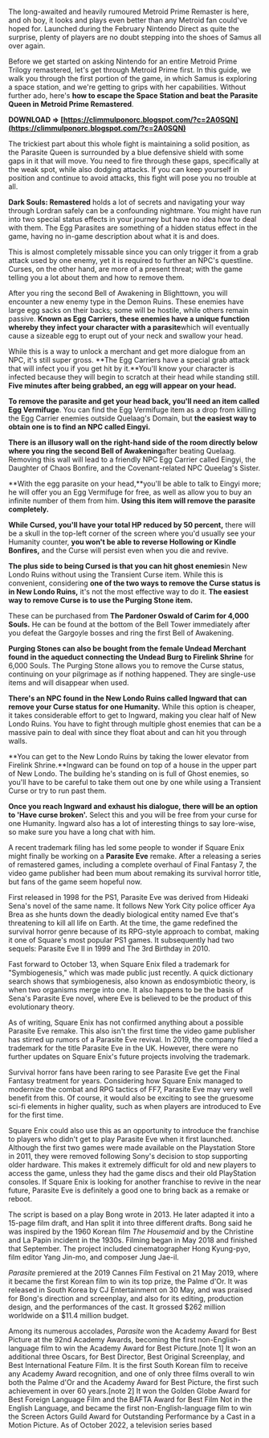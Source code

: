 
 
The long-awaited and heavily rumoured Metroid Prime Remaster is here, and oh boy, it looks and plays even better than any Metroid fan could've hoped for. Launched during the February Nintendo Direct as quite the surprise, plenty of players are no doubt stepping into the shoes of Samus all over again.
 
Before we get started on asking Nintendo for an entire Metroid Prime Trilogy remastered, let's get through Metroid Prime first. In this guide, we walk you through the first portion of the game, in which Samus is exploring a space station, and we're getting to grips with her capabilities. Without further ado, here's **how to escape the Space Station and beat the Parasite Queen in Metroid Prime Remastered**.
 
**DOWNLOAD ⇒ [https://climmulponorc.blogspot.com/?c=2A0SQN](https://climmulponorc.blogspot.com/?c=2A0SQN)**


 
The trickiest part about this whole fight is maintaining a solid position, as the Parasite Queen is surrounded by a blue defensive shield with some gaps in it that will move. You need to fire through these gaps, specifically at the weak spot, while also dodging attacks. If you can keep yourself in position and continue to avoid attacks, this fight will pose you no trouble at all.
 
**Dark Souls: Remastered** holds a lot of secrets and navigating your way through Lordran safely can be a confounding nightmare. You might have run into two special status effects in your journey but have no idea how to deal with them. The Egg Parasites are something of a hidden status effect in the game, having no in-game description about what it is and does.
 
This is almost completely missable since you can only trigger it from a grab attack used by one enemy, yet it is required to further an NPC's questline. Curses, on the other hand, are more of a present threat; with the game telling you a lot about them and how to remove them.
 
After you ring the second Bell of Awakening in Blighttown, you will encounter a new enemy type in the Demon Ruins. These enemies have large egg sacks on their backs; some will be hostile, while others remain passive. **Known as Egg Carriers, these enemies have a unique function whereby they infect your character with a parasite**which will eventually cause a sizeable egg to erupt out of your neck and swallow your head.
 
While this is a way to unlock a merchant and get more dialogue from an NPC, it's still super gross. **The Egg Carriers have a special grab attack that will infect you if you get hit by it.**You'll know your character is infected because they will begin to scratch at their head while standing still. **Five minutes after being grabbed, an egg will appear on your head.**

**To remove the parasite and get your head back, you'll need an item called Egg Vermifuge**. You can find the Egg Vermifuge item as a drop from killing the Egg Carrier enemies outside Quelaag's Domain, but **the easiest way to obtain one is to find an NPC called Eingyi.**
 
**There is an illusory wall on the right-hand side of the room directly below where you ring the second Bell of Awakening**after beating Quelaag. Removing this wall will lead to a friendly NPC Egg Carrier called Eingyi, the Daughter of Chaos Bonfire, and the Covenant-related NPC Queelag's Sister.
 
**With the egg parasite on your head,**you'll be able to talk to Eingyi more; he will offer you an Egg Vermifuge for free, as well as allow you to buy an infinite number of them from him. **Using this item will remove the parasite completely.**
 
**While Cursed, you'll have your total HP reduced by 50 percent,** there will be a skull in the top-left corner of the screen where you'd usually see your Humanity counter, **you won't be able to reverse Hollowing or Kindle Bonfires,** and the Curse will persist even when you die and revive.
 
**The plus side to being Cursed is that you can hit ghost enemies**in New Londo Ruins without using the Transient Curse item. While this is convenient, considering **one of the two ways to remove the Curse status is in New Londo Ruins,** it's not the most effective way to do it. **The easiest way to remove Curse is to use the Purging Stone item.**
 
These can be purchased from **The Pardoner Oswald of Carim for 4,000 Souls.** He can be found at the bottom of the Bell Tower immediately after you defeat the Gargoyle bosses and ring the first Bell of Awakening.
 
**Purging Stones can also be bought from the female Undead Merchant found in the aqueduct connecting the Undead Burg to Firelink Shrine** for 6,000 Souls. The Purging Stone allows you to remove the Curse status, continuing on your pilgrimage as if nothing happened. They are single-use items and will disappear when used.
 
**There's an NPC found in the New Londo Ruins called Ingward that can remove your Curse status for one Humanity.** While this option is cheaper, it takes considerable effort to get to Ingward, making you clear half of New Londo Ruins. You have to fight through multiple ghost enemies that can be a massive pain to deal with since they float about and can hit you through walls.
 
**You can get to the New Londo Ruins by taking the lower elevator from Firelink Shrine.**Ingward can be found on top of a house in the upper part of New Londo. The building he's standing on is full of Ghost enemies, so you'll have to be careful to take them out one by one while using a Transient Curse or try to run past them.
 
**Once you reach Ingward and exhaust his dialogue, there will be an option to 'Have curse broken'.** Select this and you will be free from your curse for one Humanity. Ingward also has a lot of interesting things to say lore-wise, so make sure you have a long chat with him.
 
A recent trademark filing has led some people to wonder if Square Enix might finally be working on a **Parasite Eve** remake. After a releasing a series of remastered games, including a complete overhaul of Final Fantasy 7, the video game publisher had been mum about remaking its survival horror title, but fans of the game seem hopeful now.
 
First released in 1998 for the PS1, Parasite Eve was derived from Hideaki Sena's novel of the same name. It follows New York City police officer Aya Brea as she hunts down the deadly biological entity named Eve that's threatening to kill all life on Earth. At the time, the game redefined the survival horror genre because of its RPG-style approach to combat, making it one of Square's most popular PS1 games. It subsequently had two sequels: Parasite Eve II in 1999 and The 3rd Birthday in 2010.
 
Fast forward to October 13, when Square Enix filed a trademark for "Symbiogenesis," which was made public just recently. A quick dictionary search shows that symbiogenesis, also known as endosymbiotic theory, is when two organisms merge into one. It also happens to be the basis of Sena's Parasite Eve novel, where Eve is believed to be the product of this evolutionary theory.
 
As of writing, Square Enix has not confirmed anything about a possible Parasite Eve remake. This also isn't the first time the video game publisher has stirred up rumors of a Parasite Eve revival. In 2019, the company filed a trademark for the title Parasite Eve in the UK. However, there were no further updates on Square Enix's future projects involving the trademark.
 
Survival horror fans have been raring to see Parasite Eve get the Final Fantasy treatment for years. Considering how Square Enix managed to modernize the combat and RPG tactics of FF7, Parasite Eve may very well benefit from this. Of course, it would also be exciting to see the gruesome sci-fi elements in higher quality, such as when players are introduced to Eve for the first time.
 
Square Enix could also use this as an opportunity to introduce the franchise to players who didn't get to play Parasite Eve when it first launched. Although the first two games were made available on the Playstation Store in 2011, they were removed following Sony's decision to stop supporting older hardware. This makes it extremely difficult for old and new players to access the game, unless they had the game discs and their old PlayStation consoles. If Square Enix is looking for another franchise to revive in the near future, Parasite Eve is definitely a good one to bring back as a remake or reboot.
 
The script is based on a play Bong wrote in 2013. He later adapted it into a 15-page film draft, and Han split it into three different drafts. Bong said he was inspired by the 1960 Korean film *The Housemaid* and by the Christine and La Papin incident in the 1930s. Filming began in May 2018 and finished that September. The project included cinematographer Hong Kyung-pyo, film editor Yang Jin-mo, and composer Jung Jae-il.
 
*Parasite* premiered at the 2019 Cannes Film Festival on 21 May 2019, where it became the first Korean film to win its top prize, the Palme d'Or. It was released in South Korea by CJ Entertainment on 30 May, and was praised for Bong's direction and screenplay, and also for its editing, production design, and the performances of the cast. It grossed $262 million worldwide on a $11.4 million budget.
 
Among its numerous accolades, *Parasite* won the Academy Award for Best Picture at the 92nd Academy Awards, becoming the first non-English-language film to win the Academy Award for Best Picture.[note 1] It won an additional three Oscars, for Best Director, Best Original Screenplay, and Best International Feature Film. It is the first South Korean film to receive any Academy Award recognition, and one of only three films overall to win both the Palme d'Or and the Academy Award for Best Picture, the first such achievement in over 60 years.[note 2] It won the Golden Globe Award for Best Foreign Language Film and the BAFTA Award for Best Film Not in the English Language, and became the first non-English-language film to win the Screen Actors Guild Award for Outstanding Performance by a Cast in a Motion Picture. As of October 2022, a television series based
